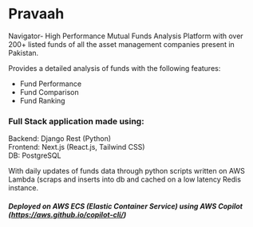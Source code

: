 # Pravaah

Navigator- High Performance Mutual Funds Analysis Platform with over 200+ listed funds of all the asset management companies present in Pakistan.

Provides a detailed analysis of funds with the following features:

- Fund Performance
- Fund Comparison
- Fund Ranking



### Full Stack application made using:

Backend: Django Rest (Python)
<br/>
Frontend: Next.js (React.js, Tailwind CSS)
<br/>
DB: PostgreSQL

With daily updates of funds data through python scripts written on AWS Lambda (scraps and inserts into db and cached on a low latency Redis instance.

##### Deployed on AWS ECS (Elastic Container Service) using AWS Copilot (https://aws.github.io/copilot-cli/)
